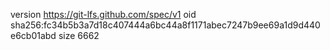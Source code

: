 version https://git-lfs.github.com/spec/v1
oid sha256:fc34b5b3a7d18c407444a6bc44a8f1171abec7247b9ee69a1d9d440e6cb01abd
size 6662
